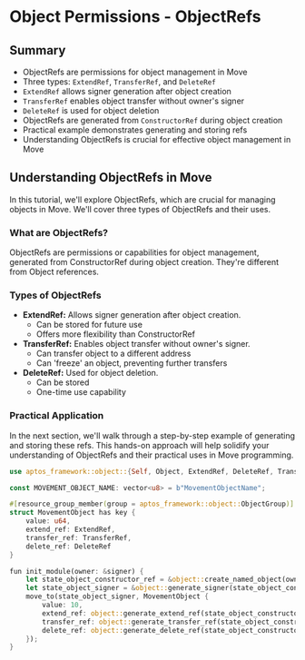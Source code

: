 # Object Permissions - ObjectRefs

## Summary

- ObjectRefs are permissions for object management in Move
- Three types: `ExtendRef`, `TransferRef`, and `DeleteRef`
- `ExtendRef` allows signer generation after object creation
- `TransferRef` enables object transfer without owner's signer
- `DeleteRef` is used for object deletion
- ObjectRefs are generated from `ConstructorRef` during object creation
- Practical example demonstrates generating and storing refs
- Understanding ObjectRefs is crucial for effective object management in Move

## Understanding ObjectRefs in Move

In this tutorial, we'll explore ObjectRefs, which are crucial for managing objects in Move. We'll cover three types of ObjectRefs and their uses.

### What are ObjectRefs?

ObjectRefs are permissions or capabilities for object management, generated from ConstructorRef during object creation. They're different from Object<T> references.

### Types of ObjectRefs

- **ExtendRef:** Allows signer generation after object creation.
    - Can be stored for future use
    - Offers more flexibility than ConstructorRef
- **TransferRef:** Enables object transfer without owner's signer.
    - Can transfer object to a different address
    - Can 'freeze' an object, preventing further transfers
- **DeleteRef:** Used for object deletion.
    - Can be stored
    - One-time use capability

### Practical Application

In the next section, we'll walk through a step-by-step example of generating and storing these refs. This hands-on approach will help solidify your understanding of ObjectRefs and their practical uses in Move programming.

```rust
use aptos_framework::object::{Self, Object, ExtendRef, DeleteRef, TransferRef};
```

```rust
const MOVEMENT_OBJECT_NAME: vector<u8> = b"MovementObjectName";

#[resource_group_member(group = aptos_framework::object::ObjectGroup)]
struct MovementObject has key {
    value: u64,
    extend_ref: ExtendRef,
    transfer_ref: TransferRef,
    delete_ref: DeleteRef
}

fun init_module(owner: &signer) {
    let state_object_constructor_ref = &object::create_named_object(owner, MOVEMENT_OBJECT_NAME);
    let state_object_signer = &object::generate_signer(state_object_constructor_ref);
    move_to(state_object_signer, MovementObject {
        value: 10,
        extend_ref: object::generate_extend_ref(state_object_constructor_ref),
        transfer_ref: object::generate_transfer_ref(state_object_constructor_ref),
        delete_ref: object::generate_delete_ref(state_object_constructor_ref)
    });
}
```